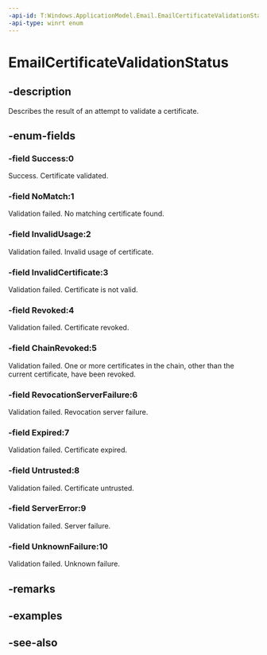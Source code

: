 ```yaml
---
-api-id: T:Windows.ApplicationModel.Email.EmailCertificateValidationStatus
-api-type: winrt enum
---
```


<!-- Enumeration syntax
public enum Windows.ApplicationModel.Email.EmailCertificateValidationStatus : int
-->

# EmailCertificateValidationStatus

## -description
Describes the result of an attempt to validate a certificate.

## -enum-fields
### -field Success:0
Success. Certificate validated.

### -field NoMatch:1
Validation failed. No matching certificate found.

### -field InvalidUsage:2
Validation failed. Invalid usage of certificate.

### -field InvalidCertificate:3
Validation failed. Certificate is not valid.

### -field Revoked:4
Validation failed. Certificate revoked.

### -field ChainRevoked:5
Validation failed. One or more certificates in the chain, other than the current certificate, have been revoked.

### -field RevocationServerFailure:6
Validation failed. Revocation server failure.

### -field Expired:7
Validation failed. Certificate expired.

### -field Untrusted:8
Validation failed. Certificate untrusted.

### -field ServerError:9
Validation failed. Server failure.

### -field UnknownFailure:10
Validation failed. Unknown failure.


## -remarks

## -examples

## -see-also